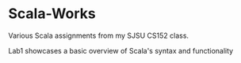 # Scala-Works
Various Scala assignments from my SJSU CS152 class.

Lab1 showcases a basic overview of Scala's syntax and functionality
